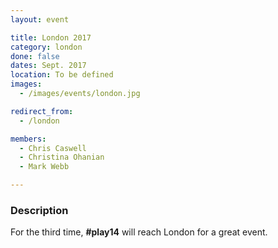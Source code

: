 ```yaml
---
layout: event

title: London 2017
category: london
done: false
dates: Sept. 2017
location: To be defined
images:
  - /images/events/london.jpg

redirect_from:
  - /london

members:
  - Chris Caswell
  - Christina Ohanian
  - Mark Webb

---
```


### Description
For the third time, **#play14** will reach London for a great event.